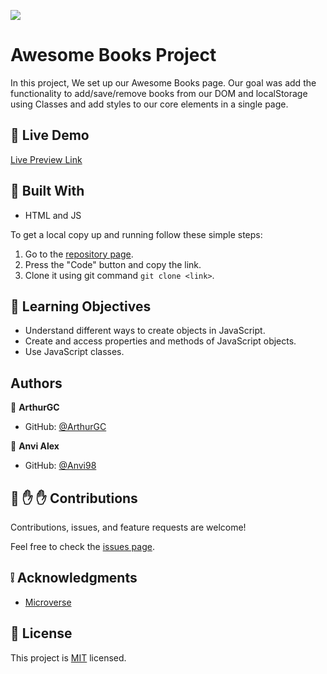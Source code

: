 ![](https://img.shields.io/badge/Microverse-blueviolet)

# Awesome Books Project

In this project, We set up our Awesome Books page. Our goal was add the functionality to add/save/remove books from our DOM and localStorage using Classes and add styles to our core elements in a single page. 

## :red_circle: Live Demo

[Live Preview Link](https://arthurgc.github.io/awesome-books-project/)

## :hammer: Built With

- HTML and JS

To get a local copy up and running follow these simple steps:

1. Go to the [repository page](https://github.com/ArthurGC/awesome-books-project/tree/add-functionality-objects).
2. Press the "Code" button and copy the link.
3. Clone it using git command `git clone <link>`.

## :blue_book: Learning Objectives

- Understand different ways to create objects in JavaScript.
- Create and access properties and methods of JavaScript objects.
- Use JavaScript classes.

## Authors

👤 **ArthurGC**

- GitHub: [@ArthurGC](https://github.com/ArthurGC)

👤 **Anvi Alex**

- GitHub: [@Anvi98](https://github.com/Anvi98)


## 🤝 :raised_hand: :raised_hand: Contributions

Contributions, issues, and feature requests are welcome!

Feel free to check the [issues page](https://github.com/ArthurGC/awesome-books-project/issues).

## :grey_exclamation: Acknowledgments

- [Microverse](https://www.microverse.org/)

## 📝 License

This project is [MIT](LICENSE) licensed.
